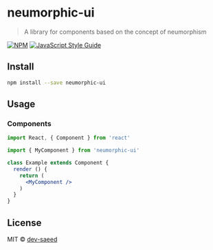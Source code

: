# neumorphic-ui

> A library for components based on the concept of neumorphism

[![NPM](https://img.shields.io/npm/v/neumorphic-ui.svg)](https://www.npmjs.com/package/neumorphic-ui) [![JavaScript Style Guide](https://img.shields.io/badge/code_style-standard-brightgreen.svg)](https://standardjs.com)

## Install

```bash
npm install --save neumorphic-ui
```

## Usage

### Components

```jsx
import React, { Component } from 'react'

import { MyComponent } from 'neumorphic-ui'

class Example extends Component {
  render () {
    return (
      <MyComponent />
    )
  }
}
```

## License

MIT © [dev-saeed](https://github.com/dev-saeed)
